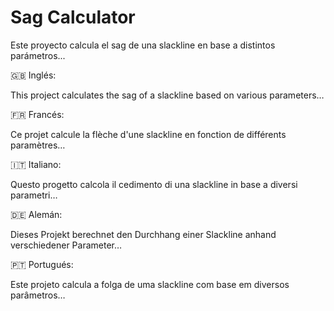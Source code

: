 # Sag Calculator

Este proyecto calcula el sag de una slackline en base a distintos parámetros...

🇬🇧 Inglés:

This project calculates the sag of a slackline based on various parameters…

🇫🇷 Francés:

Ce projet calcule la flèche d'une slackline en fonction de différents paramètres…

🇮🇹 Italiano:

Questo progetto calcola il cedimento di una slackline in base a diversi parametri…

🇩🇪 Alemán:

Dieses Projekt berechnet den Durchhang einer Slackline anhand verschiedener Parameter…

🇵🇹 Portugués:

Este projeto calcula a folga de uma slackline com base em diversos parâmetros…